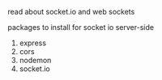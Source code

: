 read about socket.io and web sockets

packages to install for socket io server-side
1. express
2. cors
3. nodemon
4. socket.io